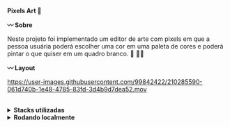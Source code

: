 <strong>Pixels Art :art: </strong>

<strong>:wavy_dash: Sobre</strong>

Neste projeto foi implementado um editor de arte com pixels em que a pessoa usuária poderá escolher uma cor em uma paleta de cores e poderá pintar o que quiser em um quadro branco. 🎨 🧑‍🎨

<strong>:wavy_dash: Layout</strong>

https://user-images.githubusercontent.com/99842422/210285590-061d740b-1e48-4785-83fd-3d4b9d7dea52.mov

<br />

<details>
  <summary><strong> Stacks utilizadas </strong></summary><br />

  * JavaScript
  * HTML
  * CSS

</details>

<details>
<summary><strong>Rodando localmente</strong></summary><br />
 
Clone o projeto: <br />
`git clone git@github.com:layanenu/pixels-art.git`

Entre no diretório do projeto: <br />
`cd pixels-art`
  
Execute o arquivo: <br />
`index.html`
  
</details>
